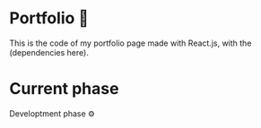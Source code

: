 # Portfolio 💼️
This is the code of my portfolio page made with React.js, with the (dependencies here).

# Current phase
Developtment phase ⚙️


